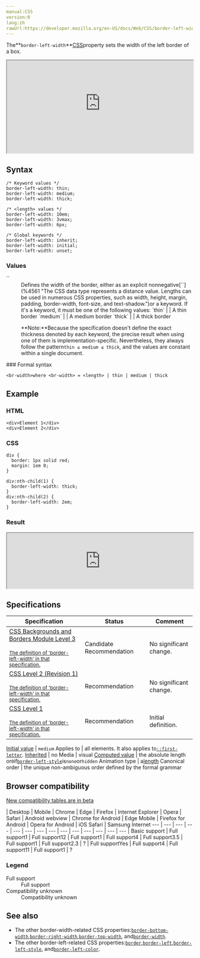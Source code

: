```yaml
---
manual:CSS
version:0
lang:zh
rawUrl:https://developer.mozilla.org/en-US/docs/Web/CSS/border-left-width
---
```






The**`border-left-width`**[CSS](%28421 "CSS")property sets the width of the left border of a box.

<iframe src='https://interactive-examples.mdn.mozilla.net/pages/css/border-left-width.html' width='100%' height='250'></iframe>

## Syntax<a name="Syntax"></a>

```
/* Keyword values */
border-left-width: thin;
border-left-width: medium;
border-left-width: thick;

/* <length> values */
border-left-width: 10em;
border-left-width: 3vmax;
border-left-width: 6px;

/* Global keywords */
border-left-width: inherit;
border-left-width: initial;
border-left-width: unset;
```

### Values<a name="Values"></a>
<dl><dt id=''>`<br-width>`</dt><dd>Defines the width of the border, either as an explicit nonnegative[`<length>`](%4561 "The <length> CSS data type represents a distance value. Lengths can be used in numerous CSS properties, such as width, height, margin, padding, border-width, font-size, and text-shadow.")or a keyword. If it&#39;s a keyword, it must be one of the following values:
`thin` |  | A thin border 
`medium` |  | A medium border 
`thick` |  | A thick border 



**Note:**Because the specification doesn&#39;t define the exact thickness denoted by each keyword, the precise result when using one of them is implementation-specific. Nevertheless, they always follow the pattern`thin ≤ medium ≤ thick`, and the values are constant within a single document.


</dd></dl>
### Formal syntax<a name="Formal_syntax"></a>

```
<br-width>where <br-width> = <length> | thin | medium | thick
```

## Example<a name="Example"></a>

### HTML<a name="HTML"></a>

```
<div>Element 1</div>
<div>Element 2</div>
```

### CSS<a name="CSS"></a>

```
div { 
  border: 1px solid red;
  margin: 1em 0;
}

div:nth-child(1) {
  border-left-width: thick;
}
div:nth-child(2) {
  border-left-width: 2em;
}
```

### Result<a name="Result"></a>


<iframe src='https://mdn.mozillademos.org/en-US/docs/Web/CSS/border-left-width$samples/Example?revision=1352090' width='100%' height='null'></iframe>



## Specifications<a name="Specifications"></a>

Specification | Status | Comment 
 ---  |  ---  |  ---  | 
[CSS Backgrounds and Borders Module Level 3<br></br><small>The definition of &#39;border-left-width&#39; in that specification.</small>](%28934 "") | Candidate Recommendation | No significant change. 
[CSS Level 2 (Revision 1)<br></br><small>The definition of &#39;border-left-width&#39; in that specification.</small>](%28935 "") | Recommendation | No significant change. 
[CSS Level 1<br></br><small>The definition of &#39;border-left-width&#39; in that specification.</small>](%28936 "") | Recommendation | Initial definition. 


[Initial value](%28552 "") | `medium` 
Applies to | all elements. It also applies to[`::first-letter`](%28553 "The ::first-letter CSS pseudo-element applies styles to the first letter of the first line of a block-level element, but only when not preceded by other content (such as images or inline tables)."). 
[Inherited](%28555 "") | no 
Media | visual 
[Computed value](%28556 "") | the absolute length or`0`if[`border-left-style`](%28819 "The border-left-style CSS property sets the line style of an element's left border.")is`none`or`hidden` 
Animation type | a[length](%28692 "Values of the <length> CSS data type are interpolated as real, floating-point numbers.") 
Canonical order | the unique non-ambiguous order defined by the formal grammar 


## Browser compatibility<a name="Browser_compatibility"></a>
[New compatibility tables are in beta<i></i>](%3360 "")

 | <abbr>Desktop<i></i></abbr> | <abbr>Mobile<i></i></abbr> 
 | <abbr>Chrome<i></i></abbr> | <abbr>Edge<i></i></abbr> | <abbr>Firefox<i></i></abbr> | <abbr>Internet Explorer<i></i></abbr> | <abbr>Opera<i></i></abbr> | <abbr>Safari<i></i></abbr> | <abbr>Android webview<i></i></abbr> | <abbr>Chrome for Android<i></i></abbr> | <abbr>Edge Mobile<i></i></abbr> | <abbr>Firefox for Android<i></i></abbr> | <abbr>Opera for Android<i></i></abbr> | <abbr>iOS Safari<i></i></abbr> | <abbr>Samsung Internet<i></i></abbr> 
 ---  |  ---  |  ---  |  ---  |  ---  |  ---  |  ---  |  ---  |  ---  |  ---  |  ---  |  ---  |  ---  |  ---  | 
Basic support | <abbr>Full support</abbr>1 | <abbr>Full support</abbr>12 | <abbr>Full support</abbr>1 | <abbr>Full support</abbr>4 | <abbr>Full support</abbr>3.5 | <abbr>Full support</abbr>1 | <abbr>Full support</abbr>2.3 | <abbr>?</abbr> | <abbr>Full support</abbr>Yes | <abbr>Full support</abbr>4 | <abbr>Full support</abbr>11 | <abbr>Full support</abbr>1 | <abbr>?</abbr> 


### Legend<a name="Legend"></a>
<dl><dt id=''><abbr>Full support</abbr></dt><dd>Full support</dd><dt id=''><abbr>Compatibility unknown</abbr></dt><dd>Compatibility unknown</dd></dl>

## See also<a name="See_also"></a>

* The other border-width-related CSS properties:[`border-bottom-width`](%28813 "The border-bottom-width CSS property sets the width of the bottom border of a box."),[`border-right-width`](%28812 "The border-right-width CSS property sets the width of the right border of a box."),[`border-top-width`](%28811 "The border-top-width CSS property sets the width of the top border of a box."), and[`border-width`](%28810 "The border-width CSS property is a shorthand property for setting the widths on all four sides of an element's border.").
* The other border-left-related CSS properties:[`border`](%29117 "The border CSS property is a shorthand for setting all individual border property values in a single declaration: border-width, border-style, and border-color."),[`border-left`](%28804 "The border-left CSS property is a shorthand that sets the values of border-left-color, border-left-style, and border-left-width. These properties describe an element's left border."),[`border-left-style`](%28819 "The border-left-style CSS property sets the line style of an element's left border."), and[`border-left-color`](%28831 "The border-left-color CSS property sets the color of an element's left border. Note that in many cases the shorthand CSS properties border-color or border-left are more convenient and preferable.").



